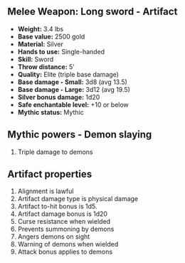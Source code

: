 ## Melee Weapon: Long sword - Artifact

- **Weight:**                 3.4 lbs
- **Base value:**             2500 gold
- **Material:**               Silver
- **Hands to use:**           Single-handed
- **Skill:**                  Sword
- **Throw distance:**         5'
- **Quality:**                Elite (triple base damage)
- **Base damage - Small:**    3d8 (avg 13.5)
- **Base damage - Large:**    3d12 (avg 19.5)
- **Silver bonus damage:**    1d20
- **Safe enchantable level:** +10 or below
- **Mythic status:**          Mythic

## Mythic powers - Demon slaying

1. Triple damage to demons

## Artifact properties

1. Alignment is lawful
2. Artifact damage type is physical damage
3. Artifact to-hit bonus is 1d5.
4. Artifact damage bonus is 1d20
5. Curse resistance when wielded
6. Prevents summoning by demons
7. Angers demons on sight
8. Warning of demons when wielded
9. Attack bonus applies to demons
